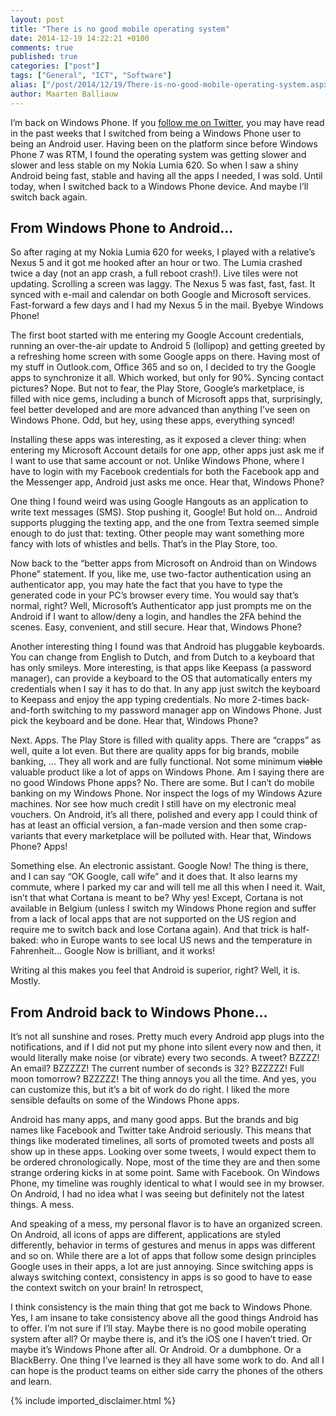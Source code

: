 ```yaml
---
layout: post
title: "There is no good mobile operating system"
date: 2014-12-19 14:22:21 +0100
comments: true
published: true
categories: ["post"]
tags: ["General", "ICT", "Software"]
alias: ["/post/2014/12/19/There-is-no-good-mobile-operating-system.aspx", "/post/2014/12/19/there-is-no-good-mobile-operating-system.aspx"]
author: Maarten Balliauw
---
```

<p>I’m back on Windows Phone. If you <a href="http://www.twitter.com/maartenballiauw">follow me on Twitter</a>, you may have read in the past weeks that I switched from being a Windows Phone user to being an Android user. Having been on the platform since before Windows Phone 7 was RTM, I found the operating system was getting slower and slower and less stable on my Nokia Lumia 620. So when I saw a shiny Android being fast, stable and having all the apps I needed, I was sold. Until today, when I switched back to a Windows Phone device. And maybe I’ll switch back again.</p> <h2>From Windows Phone to Android…</h2> <p>So after raging at my Nokia Lumia 620 for weeks, I played with a relative’s Nexus 5 and it got me hooked after an hour or two. The Lumia crashed twice a day (not an app crash, a full reboot crash!). Live tiles were not updating. Scrolling a screen was laggy. The Nexus 5 was fast, fast, fast. It synced with e-mail and calendar on both Google and Microsoft services. Fast-forward a few days and I had my Nexus 5 in the mail. Byebye Windows Phone!</p> <p>The first boot started with me entering my Google Account credentials, running an over-the-air update to Android 5 (lollipop) and getting greeted by a refreshing home screen with some Google apps on there. Having most of my stuff in Outlook.com, Office 365 and so on, I decided to try the Google apps to synchronize it all. Which worked, but only for 90%. Syncing contact pictures? Nope. But not to fear, the Play Store, Google’s marketplace, is filled with nice gems, including a bunch of Microsoft apps that, surprisingly, feel better developed and are more advanced than anything I’ve seen on Windows Phone. Odd, but hey, using these apps, everything synced!</p> <p>Installing these apps was interesting, as it exposed a clever thing: when entering my Microsoft Account details for one app, other apps just ask me if I want to use that same account or not. Unlike Windows Phone, where I have to login with my Facebook credentials for both the Facebook app and the Messenger app, Android just asks me once. Hear that, Windows Phone?</p> <p>One thing I found weird was using Google Hangouts as an application to write text messages (SMS). Stop pushing it, Google! But hold on… Android supports plugging the texting app, and the one from Textra seemed simple enough to do just that: texting. Other people may want something more fancy with lots of whistles and bells. That’s in the Play Store, too.</p> <p>Now back to the “better apps from Microsoft on Android than on Windows Phone” statement. If you, like me, use two-factor authentication using an authenticator app, you may hate the fact that you have to type the generated code in your PC’s browser every time. You would say that’s normal, right? Well, Microsoft’s Authenticator app just prompts me on the Android if I want to allow/deny a login, and handles the 2FA behind the scenes. Easy, convenient, and still secure. Hear that, Windows Phone?</p> <p>Another interesting thing I found was that Android has pluggable keyboards. You can change from English to Dutch, and from Dutch to a keyboard that has only smileys. More interesting, is that apps like Keepass (a password manager), can provide a keyboard to the OS that automatically enters my credentials when I say it has to do that. In any app just switch the keyboard to Keepass and enjoy the app typing credentials. No more 2-times back-and-forth switching to my password manager app on Windows Phone. Just pick the keyboard and be done. Hear that, Windows Phone?</p> <p>Next. Apps. The Play Store is filled with quality apps. There are “crapps” as well, quite a lot even. But there are quality apps for big brands, mobile banking, … They all work and are fully functional. Not some minimum <strike>viable</strike> valuable product like a lot of apps on Windows Phone. Am I saying there are no good Windows Phone apps? No. There are some. But I can’t do mobile banking on my Windows Phone. Nor inspect the logs of my Windows Azure machines. Nor see how much credit I still have on my electronic meal vouchers. On Android, it’s all there, polished and every app I could think of has at least an official version, a fan-made version and then some crap-variants that every marketplace will be polluted with. Hear that, Windows Phone? Apps!</p> <p>Something else. An electronic assistant. Google Now! The thing is there, and I can say “OK Google, call wife” and it does that. It also learns my commute, where I parked my car and will tell me all this when I need it. Wait, isn’t that what Cortana is meant to be? Why yes! Except, Cortana is not available in Belgium (unless I switch my Windows Phone region and suffer from a lack of local apps that are not supported on the US region and require me to switch back and lose Cortana again). And that trick is half-baked: who in Europe wants to see local US news and the temperature in Fahrenheit… Google Now is brilliant, and it works!</p> <p>Writing al this makes you feel that Android is superior, right? Well, it is. Mostly.</p> <h2>From Android back to Windows Phone…</h2> <p>It’s not all sunshine and roses. Pretty much every Android app plugs into the notifications, and if I did not put my phone into silent every now and then, it would literally make noise (or vibrate) every two seconds. A tweet? BZZZZ! An email? BZZZZZ! The current number of seconds is 32? BZZZZZ! Full moon tomorrow? BZZZZZ! The thing annoys you all the time. And yes, you can customize this, but it’s a bit of work do do right. I liked the more sensible defaults on some of the Windows Phone apps.</p> <p>Android has many apps, and many good apps. But the brands and big names like Facebook and Twitter take Android seriously. This means that things like moderated timelines, all sorts of promoted tweets and posts all show up in these apps. Looking over some tweets, I would expect them to be ordered chronologically. Nope, most of the time they are and then some strange ordering kicks in at some point. Same with Facebook. On Windows Phone, my timeline was roughly identical to what I would see in my browser. On Android, I had no idea what I was seeing but definitely not the latest things. A mess.</p> <p>And speaking of a mess, my personal flavor is to have an organized screen. On Android, all icons of apps are different, applications are styled differently, behavior in terms of gestures and menus in apps was different and so on. While there are a lot of apps that follow some design principles Google uses in their apps, a lot are just annoying. Since switching apps is always switching context, consistency in apps is so good to have to ease the context switch on your brain! In retrospect,</p> <p>I think consistency is the main thing that got me back to Windows Phone. Yes, I am insane to take consistency above all the good things Android has to offer. I’m not sure if I’ll stay. Maybe there is no good mobile operating system after all? Or maybe there is, and it’s the iOS one I haven’t tried. Or maybe it’s Windows Phone after all. Or Android. Or a dumbphone. Or a BlackBerry. One thing I’ve learned is they all have some work to do. And all I can hope is the product teams on either side carry the phones of the others and learn.</p>
{% include imported_disclaimer.html %}
